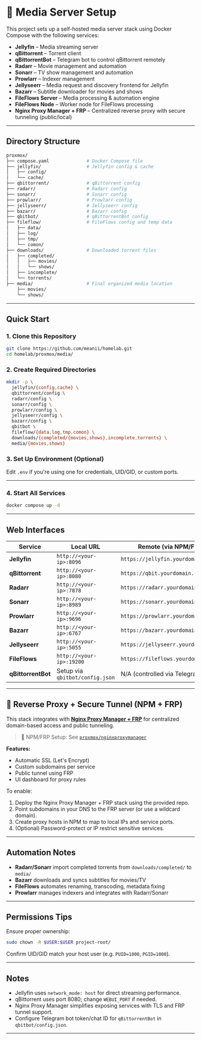 # 🎥 Media Server Setup

This project sets up a self-hosted media server stack using Docker Compose with the following services:

- **Jellyfin** – Media streaming server
- **qBittorrent** – Torrent client
- **qBittorrentBot** – Telegram bot to control qBittorrent remotely
- **Radarr** – Movie management and automation
- **Sonarr** – TV show management and automation
- **Prowlarr** – Indexer management
- **Jellyseerr** – Media request and discovery frontend for Jellyfin
- **Bazarr** – Subtitle downloader for movies and shows
- **FileFlows Server** – Media processing & automation engine
- **FileFlows Node** – Worker node for FileFlows processing
- **Nginx Proxy Manager + FRP** – Centralized reverse proxy with secure tunneling (public/local)

---

## Directory Structure

```bash
proxmox/
├── compose.yaml              # Docker Compose file
├── jellyfin/                 # Jellyfin config & cache
│   ├── config/
│   └── cache/
├── qbittorrent/              # qBittorrent config
├── radarr/                   # Radarr config
├── sonarr/                   # Sonarr config
├── prowlarr/                 # Prowlarr config
├── jellyseerr/               # Jellyseerr config
├── bazarr/                   # Bazarr config
├── qbitbot/                  # qBittorrentBot config
├── fileflow/                 # FileFlows config and temp data
│   ├── data/
│   ├── log/
│   ├── tmp/
│   └── comon/
├── downloads/                # Downloaded torrent files
│   ├── completed/
│   │   ├── movies/
│   │   └── shows/
│   ├── incomplete/
│   └── torrents/
├── media/                    # Final organized media location
    ├── movies/
    └── shows/
````

---

## Quick Start

### 1. Clone this Repository

```bash
git clone https://github.com/meanii/homelab.git
cd homelab/proxmox/media/
```

### 2. Create Required Directories

```bash
mkdir -p \
  jellyfin/{config,cache} \
  qbittorrent/config \
  radarr/config \
  sonarr/config \
  prowlarr/config \
  jellyseerr/config \
  bazarr/config \
  qbitbot \
  fileflow/{data,log,tmp,comon} \
  downloads/{completed/{movies,shows},incomplete,torrents} \
  media/{movies,shows}
```

### 3. Set Up Environment (Optional)

Edit `.env` if you're using one for credentials, UID/GID, or custom ports.

---

### 4. Start All Services

```bash
docker compose up -d
```

---

## Web Interfaces

| Service            | Local URL                       | Remote (via NPM/FRP)                |
| ------------------ | ------------------------------- | ----------------------------------- |
| **Jellyfin**       | `http://<your-ip>:8096`         | `https://jellyfin.yourdomain.com`   |
| **qBittorrent**    | `http://<your-ip>:8080`         | `https://qbit.yourdomain.com`       |
| **Radarr**         | `http://<your-ip>:7878`         | `https://radarr.yourdomain.com`     |
| **Sonarr**         | `http://<your-ip>:8989`         | `https://sonarr.yourdomain.com`     |
| **Prowlarr**       | `http://<your-ip>:9696`         | `https://prowlarr.yourdomain.com`   |
| **Bazarr**         | `http://<your-ip>:6767`         | `https://bazarr.yourdomain.com`     |
| **Jellyseerr**     | `http://<your-ip>:5055`         | `https://jellyseerr.yourdomain.com` |
| **FileFlows**      | `http://<your-ip>:19200`        | `https://fileflows.yourdomain.com`  |
| **qBittorrentBot** | Setup via `qbitbot/config.json` | N/A (controlled via Telegram bot)   |

---

## 🔐 Reverse Proxy + Secure Tunnel (NPM + FRP)

This stack integrates with [**Nginx Proxy Manager + FRP**](https://github.com/meanii/homelab/tree/main/proxmox/nginxproxymanager) for centralized domain-based access and public tunneling.

> 📁 NPM/FRP Setup:
> See [`proxmox/nginxproxymanager`](https://github.com/meanii/homelab/tree/main/proxmox/nginxproxymanager)

**Features:**

* Automatic SSL (Let's Encrypt)
* Custom subdomains per service
* Public tunnel using FRP
* UI dashboard for proxy rules

To enable:

1. Deploy the Nginx Proxy Manager + FRP stack using the provided repo.
2. Point subdomains in your DNS to the FRP server (or use a wildcard domain).
3. Create proxy hosts in NPM to map to local IPs and service ports.
4. (Optional) Password-protect or IP restrict sensitive services.

---

## Automation Notes

* **Radarr/Sonarr** import completed torrents from `downloads/completed/` to `media/`
* **Bazarr** downloads and syncs subtitles for movies/TV
* **FileFlows** automates renaming, transcoding, metadata fixing
* **Prowlarr** manages indexers and integrates with Radarr/Sonarr

---

## Permissions Tips

Ensure proper ownership:

```bash
sudo chown -R $USER:$USER project-root/
```

Confirm UID/GID match your host user (e.g. `PUID=1000`, `PGID=1000`).

---

## Notes

* Jellyfin uses `network_mode: host` for direct streaming performance.
* qBittorrent uses port 8080; change `WEBUI_PORT` if needed.
* Nginx Proxy Manager simplifies exposing services with TLS and FRP tunnel support.
* Configure Telegram bot token/chat ID for `qBittorrentBot` in `qbitbot/config.json`.

---
